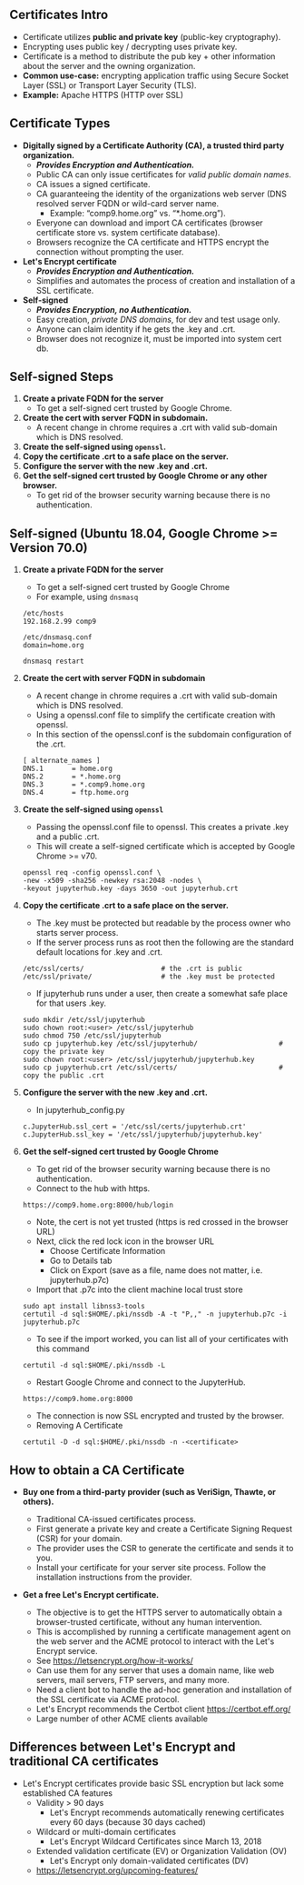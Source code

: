 ## Certificates Intro
- Certificate utilizes **public and private key** (public-key cryptography).
- Encrypting uses public key / decrypting uses private key.
- Certificate is a method to distribute the pub key + other information about the server and the owning organization.
- **Common use-case:** encrypting application traffic using Secure Socket Layer (SSL) or Transport Layer Security (TLS).
- **Example:** Apache HTTPS (HTTP over SSL)

## Certificate Types
- **Digitally signed by a Certificate Authority (CA), a trusted third party organization.**
  - __*Provides Encryption and Authentication.*__
  - Public CA can only issue certificates for *valid public domain names*.
  - CA issues a signed certificate.
  - CA guaranteeing the identity of the organizations web server (DNS resolved server FQDN or wild-card server name. 
    - Example: “comp9.home.org” vs. “*.home.org”).
  - Everyone can download and import CA certificates (browser certificate store vs. system certificate database).
  - Browsers recognize the CA certificate and HTTPS encrypt the connection without prompting the user.
- **Let's Encrypt certificate**
  - __*Provides Encryption and Authentication.*__
  - Simplifies and automates the process of creation and installation of a SSL certificate.
- **Self-signed**
  - __*Provides Encryption, no Authentication.*__
  - Easy creation, *private DNS domains*, for dev and test usage only.
  - Anyone can claim identity if he gets the .key and .crt.
  - Browser does not recognize it, must be imported into system cert db.

## Self-signed Steps
1. **Create a private FQDN for the server**
   * To get a self-signed cert trusted by Google Chrome.
2. **Create the cert with server FQDN in subdomain.**
   * A recent change in chrome requires a .crt with valid sub-domain which is DNS resolved.
3. **Create the self-signed using `openssl`.**
4. **Copy the certificate .crt to a safe place on the server.**
5. **Configure the server with the new .key and .crt.**
6. **Get the self-signed cert trusted by Google Chrome or any other browser.**
   * To get rid of the browser security warning because there is no authentication.

## Self-signed (Ubuntu 18.04, Google Chrome >= Version 70.0)
1. **Create a private FQDN for the server**
   * To get a self-signed cert trusted by Google Chrome
   * For example, using `dnsmasq`
   
   ```
   /etc/hosts
   192.168.2.99 comp9
   
   /etc/dnsmasq.conf
   domain=home.org
   
   dnsmasq restart
   ```
   
2. **Create the cert with server FQDN in subdomain**
   * A recent change in chrome requires a .crt with valid sub-domain which is DNS resolved.
   * Using a openssl.conf file to simplify the certificate creation with openssl.
   * In this section of the openssl.conf is the subdomain configuration of the .crt.
   
   ```
   [ alternate_names ]
   DNS.1       = home.org
   DNS.2       = *.home.org
   DNS.3       = *.comp9.home.org
   DNS.4       = ftp.home.org 
   ```
   
3. **Create the self-signed using `openssl`**
   * Passing the openssl.conf file to openssl. This creates a private .key and a public .crt.
   * This will create a self-signed certificate which is accepted by Google Chrome >= v70.
   
   ```
   openssl req -config openssl.conf \
   -new -x509 -sha256 -newkey rsa:2048 -nodes \
   -keyout jupyterhub.key -days 3650 -out jupyterhub.crt
   ```
   
4. **Copy the certificate .crt to a safe place on the server.**
   * The .key must be protected but readable by the process owner who starts server process.
   * If the server process runs as root then the following are the standard default locations for .key and .crt.
   
   ```
   /etc/ssl/certs/                   # the .crt is public
   /etc/ssl/private/                 # the .key must be protected
   ```
   
   * If jupyterhub runs under a user, then create a somewhat safe place for that users .key.
   
   ```
   sudo mkdir /etc/ssl/jupyterhub
   sudo chown root:<user> /etc/ssl/jupyterhub
   sudo chmod 750 /etc/ssl/jupyterhub
   sudo cp jupyterhub.key /etc/ssl/jupyterhub/                    # copy the private key
   sudo chown root:<user> /etc/ssl/jupyterhub/jupyterhub.key
   sudo cp jupyterhub.crt /etc/ssl/certs/                         # copy the public .crt
   ```
   
5. **Configure the server with the new .key and .crt.**
   * In jupyterhub_config.py
   
   ```
   c.JupyterHub.ssl_cert = '/etc/ssl/certs/jupyterhub.crt'
   c.JupyterHub.ssl_key = '/etc/ssl/jupyterhub/jupyterhub.key'
   ```
   
6. **Get the self-signed cert trusted by Google Chrome**
   * To get rid of the browser security warning because there is no authentication.
   * Connect to the hub with https.
   
   ```
   https://comp9.home.org:8000/hub/login
   ```
   
   * Note, the cert is not yet trusted (https is red crossed in the browser URL)
   * Next, click the red lock icon in the browser URL
     * Choose Certificate Information
     * Go to Details tab
     * Click on Export (save as a file, name does not matter, i.e. jupyterhub.p7c)
   * Import that .p7c into the client machine local trust store
   
   ```
   sudo apt install libnss3-tools
   certutil -d sql:$HOME/.pki/nssdb -A -t "P,," -n jupyterhub.p7c -i jupyterhub.p7c
   ```
   
   * To see if the import worked, you can list all of your certificates with this command
   
   ```
   certutil -d sql:$HOME/.pki/nssdb -L
   ```
   
   * Restart Google Chrome and connect to the JupyterHub.
   
   ```
   https://comp9.home.org:8000
   ```
   
   * The connection is now SSL encrypted and trusted by the browser.
   * Removing A Certificate
   
   ```
   certutil -D -d sql:$HOME/.pki/nssdb -n -<certificate>
   ```
   
## How to obtain a CA Certificate
- **Buy one from a third-party provider (such as VeriSign, Thawte, or others).**
  - Traditional CA-issued certificates process.
  - First generate a private key and create a Certificate Signing Request (CSR) for your domain. 
  - The provider uses the CSR to generate the certificate and sends it to you. 
  - Install your certificate for your server site process. Follow the installation instructions from the provider.
  
- **Get a free Let's Encrypt certificate.**
  - The objective is to get the HTTPS server to automatically obtain a browser-trusted certificate, without any human intervention. 
  - This is accomplished by running a certificate management agent on the web server and the ACME protocol to interact with the Let's Encrypt service.
  - See https://letsencrypt.org/how-it-works/
  - Can use them for any server that uses a domain name, like web servers, mail servers, FTP servers, and many more.
  - Need a client bot to handle the ad-hoc generation and installation of the SSL certificate via ACME protocol.
  - Let's Encrypt recommends the Certbot client https://certbot.eff.org/
  - Large number of other ACME clients available


## Differences between Let's Encrypt and traditional CA certificates
- Let's Encrypt certificates provide basic SSL encryption but lack some established CA features
  - Validity > 90 days
    - Let's Encrypt recommends automatically renewing certificates every 60 days (because 30 days cached)
  - Wildcard or multi-domain certificates
    - Let's Encrypt Wildcard Certificates since March 13, 2018
  - Extended validation certificate (EV) or Organization Validation (OV)
    - Let's Encrypt only domain-validated certificates (DV)
  - https://letsencrypt.org/upcoming-features/
  

